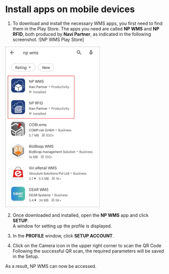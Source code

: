 # Install apps on mobile devices

1. To download and install the necessary WMS apps, you first need to find them in the Play Store. The apps you need are called **NP WMS** and **NP RFID**, both produced by **Navi Partner**, as indicated in the following screenshot.
![NP WMS Play Store]
<img src="../images/npwms-play-store.jpg" width="300">

2. Once downloaded and installed, open the **NP WMS** app and click **SETUP**.         
   A window for setting up the profile is displayed.

3. In the **PROFILE** window, click **SETUP ACCOUNT**.

4. Click on the Camera icon in the upper right corner to scan the QR Code              
   Following the successful QR scan, the required parameters will be saved in the Setup.

As a result, NP WMS can now be accessed. 